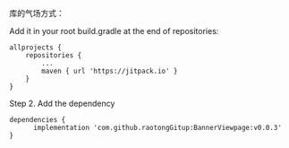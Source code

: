 库的气场方式：


Add it in your root build.gradle at the end of repositories:

	allprojects {
		repositories {
			...
			maven { url 'https://jitpack.io' }
		}
	}
Step 2. Add the dependency

	dependencies {
	      implementation 'com.github.raotongGitup:BannerViewpage:v0.0.3'
	}
